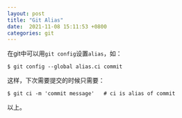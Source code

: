 ```yaml
---
layout: post
title: "Git Alias"
date:  2021-11-08 15:11:53 +0800
categories: git
---
```


在git中可以用`git config`设置`alias`，如：
```
$ git config --global alias.ci commit
```

这样，下次需要提交的时候只需要：
```
$ git ci -m 'commit message'   # ci is alias of commit 
```

以上。
